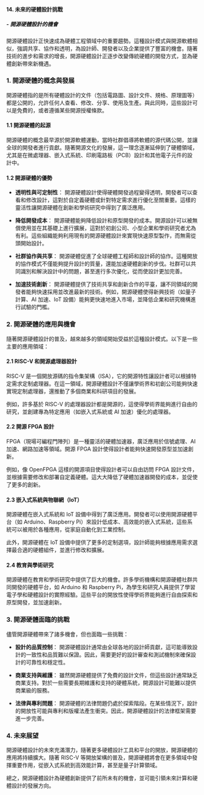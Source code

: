 #### 14. **未來的硬體設計挑戰**
##### - **開源硬體設計的機會**

開源硬體設計正快速成為硬體工程領域中的重要趨勢。這種設計模式與開源軟體相似，強調共享、協作和透明，為設計師、開發者以及企業提供了豐富的機會。隨著技術的進步和需求的增長，開源硬體設計正逐步改變傳統硬體的開發方式，並為硬體創新帶來新機遇。

### 1. **開源硬體的概念與發展**

開源硬體指的是所有硬體設計的文件（包括電路圖、設計文件、規格、原理圖等）都是公開的，允許任何人查看、修改、分享、使用及生產。與此同時，這些設計可以是免費的，或者遵循某些開源授權條款。

#### 1.1 **開源硬體的起源**

開源硬體的概念最早源於開源軟體運動，當時社群倡導將軟體的源代碼公開，並讓全球的開發者進行貢獻。隨著開源文化的發展，這一理念逐漸延伸到了硬體領域，尤其是在微處理器、嵌入式系統、印刷電路板（PCB）設計和其他電子元件的設計中。

#### 1.2 **開源硬體的優勢**

- **透明性與可定制性**：
  開源硬體設計使得硬體開發過程變得透明，開發者可以查看和修改設計，這對於自定義硬體或針對特定需求進行優化至關重要。這樣的靈活性讓開源硬體在創新和學術研究中得到了廣泛應用。
  
- **降低開發成本**：
  開源硬體能夠降低設計和原型開發的成本。開源設計可以被無償使用並在其基礎上進行擴展，這對於初創公司、小型企業和學術研究者尤為有利。這些組織能夠利用現有的開源硬體設計來實現快速原型製作，而無需從頭開始設計。

- **社群協作與共享**：
  開源硬體促進了全球硬體工程師和設計師的協作。這種開放的協作模式不僅能夠提升設計的質量，還能加速硬體創新的步伐。社群可以共同識別和解決設計中的問題，甚至進行多次優化，從而使設計更加完善。

- **加速技術創新**：
  開源硬體提供了技術共享和創新合作的平臺，讓不同領域的開發者能夠快速採用並改進最新的技術。例如，開源硬體使得新興技術（如量子計算、AI 加速、IoT 設備）能夠更快速地進入市場，並降低企業和研究機構進行試驗的門檻。

### 2. **開源硬體的應用與機會**

隨著開源硬體設計的普及，越來越多的領域開始受益於這種設計模式。以下是一些主要的應用領域：

#### 2.1 **RISC-V 和開源處理器設計**

RISC-V 是一個開放源碼的指令集架構（ISA），它的開源特性讓設計者可以根據特定需求定制處理器。在這一領域，開源硬體設計不僅讓學術界和初創公司能夠快速實現定制處理器，還推動了多個商業和科研項目的發展。

例如，許多基於 RISC-V 的處理器設計都是開源的，這使得學術界能夠進行自由的研究，並創建專為特定應用（如嵌入式系統或 AI 加速）優化的處理器。

#### 2.2 **開源 FPGA 設計**

FPGA（現場可編程門陣列）是一種靈活的硬體加速器，廣泛應用於信號處理、AI 加速、網路加速等領域。開源 FPGA 設計使得設計者能夠快速開發原型並加速創新。

例如，像 OpenFPGA 這樣的開源項目使得設計者可以自由訪問 FPGA 設計文件，並根據需要修改和部署自定義硬體。這大大降低了硬體加速器開發的成本，並促使了更多的創新。

#### 2.3 **嵌入式系統與物聯網（IoT）**

開源硬體在嵌入式系統和 IoT 設備中得到了廣泛應用。開發者可以使用開源硬體平台（如 Arduino、Raspberry Pi）來設計低成本、高效能的嵌入式系統，這些系統可以被用於各種應用，從家庭自動化到工業控制。

此外，開源硬體在 IoT 設備中提供了更多的定制選項，設計師能夠根據應用需求選擇最合適的硬體組件，並進行修改和擴展。

#### 2.4 **教育與學術研究**

開源硬體在教育和學術研究中提供了巨大的機會。許多學術機構和開源硬體社群共同開發的硬體平台，如 Arduino 和 Raspberry Pi，為學生和研究人員提供了學習電子學和硬體設計的實際經驗。這些平台的開放性使得學術界能夠進行自由探索和原型開發，並加速創新。

### 3. **開源硬體面臨的挑戰**

儘管開源硬體帶來了諸多機會，但也面臨一些挑戰：

- **設計的品質控制**：
  開源硬體設計通常由全球各地的設計師貢獻，這可能導致設計的一致性和品質難以保證。因此，需要更好的設計審查和測試機制來確保設計的可靠性和穩定性。

- **商業支持與維護**：
  雖然開源硬體提供了免費的設計文件，但這些設計通常缺乏商業支持。對於一些需要長期維護和支持的硬體系統，開源設計可能難以提供商業級的服務。

- **法律與專利問題**：
  開源硬體的法律問題仍處於探索階段。在某些情況下，設計的開放性可能與專利和版權法產生衝突。因此，開源硬體設計的法律框架需要進一步完善。

### 4. **未來展望**

開源硬體設計的未來充滿潛力，隨著更多硬體設計工具和平台的開放，開源硬體的應用將持續擴大。隨著 RISC-V 等開放架構的普及，開源硬體將會在更多領域中發揮重要作用，從嵌入式系統到高效能計算，甚至是量子計算領域。

總之，開源硬體設計為硬體創新提供了前所未有的機會，並可能引領未來計算和硬體設計的發展方向。